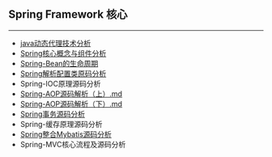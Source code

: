 ## Spring Framework 核心

***

- [java动态代理技术分析](docs/spring/java动态代理技术分析.md)
- [Spring核心概念与组件分析](docs/spring/Spring核心概念与组件分析.md)
- [Spring-Bean的生命周期](docs/spring/SpringBean的生命周期.md)
- [Spring解析配置类原码分析](docs/spring/Spring解析配置类源码分析.md)
- Spring-IOC原理源码分析
- [Spring-AOP源码解析（上）.md](docs/spring/Spring-AOP源码解析（上）.md)
- [Spring-AOP源码解析（下）.md](docs/spring/Spring-AOP源码解析（下）.md)
- [Spring事务源码分析](docs/spring/Spring事务源码分析.md)
- Spring-缓存原理源码分析
- [Spring整合Mybatis源码分析](docs/spring/Spring整合Mybatis源码分析.md)  
- Spring-MVC核心流程及源码分析